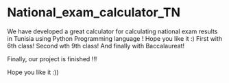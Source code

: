 # National_exam_calculator_TN
We have developed a great calculator for calculating national exam results in Tunisia using Python Programming language ! Hope you like it :)  First with 6th class! Second wth 9th class! And finally with Baccalaureat! 

Finally, our project is finished !!!

Hope you like it :))
